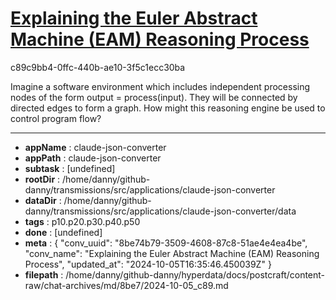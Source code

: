 # [Explaining the Euler Abstract Machine (EAM) Reasoning Process](https://claude.ai/chat/8be74b79-3509-4608-87c8-51ae4e4ea4be)

c89c9bb4-0ffc-440b-ae10-3f5c1ecc30ba

Imagine a software environment which includes independent processing nodes of the form output = process(input). They will be connected by directed edges to form a graph. How might this reasoning engine be used to control program flow?

---

* **appName** : claude-json-converter
* **appPath** : claude-json-converter
* **subtask** : [undefined]
* **rootDir** : /home/danny/github-danny/transmissions/src/applications/claude-json-converter
* **dataDir** : /home/danny/github-danny/transmissions/src/applications/claude-json-converter/data
* **tags** : p10.p20.p30.p40.p50
* **done** : [undefined]
* **meta** : {
  "conv_uuid": "8be74b79-3509-4608-87c8-51ae4e4ea4be",
  "conv_name": "Explaining the Euler Abstract Machine (EAM) Reasoning Process",
  "updated_at": "2024-10-05T16:35:46.450039Z"
}
* **filepath** : /home/danny/github-danny/hyperdata/docs/postcraft/content-raw/chat-archives/md/8be7/2024-10-05_c89.md